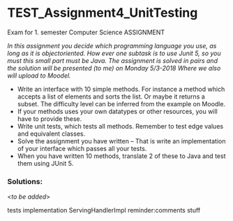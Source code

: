 # TEST_Assignment4_UnitTesting

Exam for 1. semester Computer Science ASSIGNMENT

_In this assignment you decide which programming language you use, as long as it is objectoriented. How ever one subtask is to use Junit 5, so you must this small part must be Java.
The assignment is solved in pairs and the solution will be presented (to me) on Monday 5/3-2018 Where we also will upload to Moodel._

- Write an interface with 10 simple methods. For instance a method which accepts a list of elements and sorts the list. Or maybe it returns a subset.
The difficulty level can be inferred from the example on Moodle.
- If your methods  uses your own datatypes or other resources, you will have to provide these.
- Write unit tests, which tests all methods. Remember to test edge values and equivalent classes.
- Solve the assignment you have written – That is  write an implementation of your interface which passes all your tests.
- When you have written 10 methods, translate 2 of these to Java and test them using JUnit 5.

### Solutions:
<_to be added_>

tests
implementation ServingHandlerImpl
reminder:comments stuff
